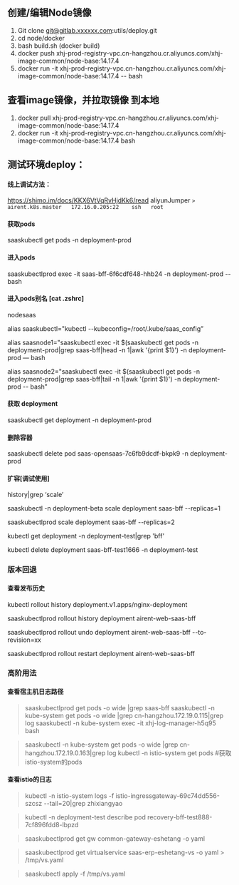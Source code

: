 
## 创建/编辑Node镜像
1. Git clone git@gitlab.xxxxxx.com:utils/deploy.git
2. cd node/docker
3. bash build.sh (docker build)
4. docker push  xhj-prod-registry-vpc.cn-hangzhou.cr.aliyuncs.com/xhj-image-common/node-base:14.17.4
5. docker run -it  xhj-prod-registry-vpc.cn-hangzhou.cr.aliyuncs.com/xhj-image-common/node-base:14.17.4 -- bash

## 查看image镜像，并拉取镜像 到本地
1. docker pull    xhj-prod-registry-vpc.cn-hangzhou.cr.aliyuncs.com/xhj-image-common/node-base:14.17.4
2. docker run -it xhj-prod-registry-vpc.cn-hangzhou.cr.aliyuncs.com/xhj-image-common/node-base:14.17.4 bash

## 测试环境deploy： 
#### 线上调试方法：
https://shimo.im/docs/KKX6VtVqRvHjdKk6/read
aliyunJumper
`> airent.k8s.master   172.16.0.205:22    ssh   root`
#### 获取pods
saaskubectl get pods -n deployment-prod 
#### 进入pods
saaskubectlprod exec -it saas-bff-6f6cdf648-hhb24 -n deployment-prod -- bash 
#### 进入pods别名 [cat .zshrc]
nodesaas 

alias saaskubectl="kubectl --kubeconfig=/root/.kube/saas_config”

alias saasnode1="saaskubectl exec -it $(saaskubectl get pods -n deployment-prod|grep saas-bff|head -n 1|awk '{print $1}') -n deployment-prod — bash

alias saasnode2="saaskubectl exec -it $(saaskubectl get pods -n deployment-prod|grep saas-bff|tail -n 1|awk '{print $1}') -n deployment-prod -- bash"
#### 获取 deployment
saaskubectl get deployment -n deployment-prod
#### 删除容器
saaskubectl delete pod saas-opensaas-7c6fb9dcdf-bkpk9 -n deployment-prod
#### 扩容[调试使用]
history|grep ‘scale’

saaskubectl  -n deployment-beta scale deployment saas-bff --replicas=1

saaskubectlprod scale deployment saas-bff --replicas=2

kubectl get deployment -n deployment-test|grep 'bff'

kubectl delete deployment saas-bff-test1666 -n deployment-test
### 版本回退
#### 查看发布历史
kubectl rollout history deployment.v1.apps/nginx-deployment

saaskubectlprod rollout history deployment airent-web-saas-bff

saaskubectlprod rollout undo deployment airent-web-saas-bff --to-revision=xx

saaskubectlprod rollout restart deployment  airent-web-saas-bff

### 高阶用法

#### 查看宿主机日志路径
> saaskubectlprod get pods -o wide |grep saas-bff
> saaskubectl -n kube-system get pods -o wide |grep cn-hangzhou.172.19.0.115|grep log
> saaskubectl -n kube-system exec -it xhj-log-manager-h5q95 bash

> saaskubectl -n kube-system get pods -o wide |grep cn-hangzhou.172.19.0.163|grep log
> kubectl -n istio-system get pods    #获取istio-system的pods
#### 查看istio的日志
> kubectl -n istio-system logs -f istio-ingressgateway-69c74dd556-szcsz --tail=20|grep zhixiangyao

> kubectl -n deployment-test describe pod recovery-bff-test888-7cf896fdd8-lbpzd

> saaskubectlprod get gw common-gateway-eshetang -o yaml

> saaskubectlprod get virtualservice saas-erp-eshetang-vs -o yaml > /tmp/vs.yaml

> saaskubectl apply -f /tmp/vs.yaml
